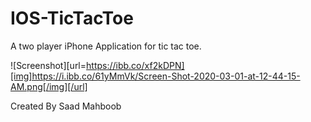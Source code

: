 # IOS-TicTacToe
A two player iPhone Application for tic tac toe. 

![Screenshot][url=https://ibb.co/xf2kDPN][img]https://i.ibb.co/61yMmVk/Screen-Shot-2020-03-01-at-12-44-15-AM.png[/img][/url]

Created By Saad Mahboob
